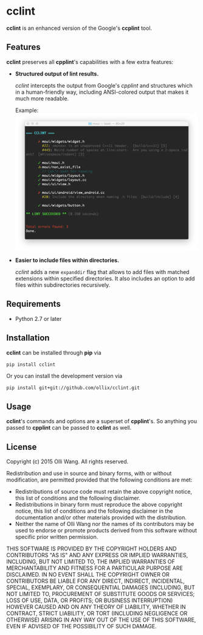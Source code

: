 # cclint

__cclint__ is an enhanced version of the Google's __ccplint__ tool.

## Features

__cclint__ preserves all __cpplint__'s capabilities with a few extra features:

*  **Structured output of lint results.**

    _cclint_ intercepts the output from Google's _cpplint_ and structures
    which in a human-friendly way, including ANSI-colored output that makes it
    much more readable.

    Example: ![pretty output](examples/screenshot.png)

* **Easier to include files within directories.**

    _cclint_ adds a new `expanddir` flag that allows to add files with matched
    extensions within specified directories. It also includes an option to add
    files within subdirectories recursively.

## Requirements

* Python 2.7 or later

## Installation

__cclint__ can be installed through __pip__ via

```base
pip install cclint
```

Or you can install the development version via

```bash
pip install git+git://github.com/ollix/cclint.git
```

## Usage

__cclint__'s commands and options are a superset of __cpplint__'s. So anything
you passed to __cpplint__ can be passed to  __cclint__ as well.

## License

Copyright (c) 2015 Olli Wang. All rights reserved.

Redistribution and use in source and binary forms, with or without
modification, are permitted provided that the following conditions are
met:

   * Redistributions of source code must retain the above copyright
notice, this list of conditions and the following disclaimer.
   * Redistributions in binary form must reproduce the above
copyright notice, this list of conditions and the following disclaimer
in the documentation and/or other materials provided with the
distribution.
   * Neither the name of Olli Wang nor the names of its
contributors may be used to endorse or promote products derived from
this software without specific prior written permission.

THIS SOFTWARE IS PROVIDED BY THE COPYRIGHT HOLDERS AND CONTRIBUTORS
"AS IS" AND ANY EXPRESS OR IMPLIED WARRANTIES, INCLUDING, BUT NOT
LIMITED TO, THE IMPLIED WARRANTIES OF MERCHANTABILITY AND FITNESS FOR
A PARTICULAR PURPOSE ARE DISCLAIMED. IN NO EVENT SHALL THE COPYRIGHT
OWNER OR CONTRIBUTORS BE LIABLE FOR ANY DIRECT, INDIRECT, INCIDENTAL,
SPECIAL, EXEMPLARY, OR CONSEQUENTIAL DAMAGES (INCLUDING, BUT NOT
LIMITED TO, PROCUREMENT OF SUBSTITUTE GOODS OR SERVICES; LOSS OF USE,
DATA, OR PROFITS; OR BUSINESS INTERRUPTION) HOWEVER CAUSED AND ON ANY
THEORY OF LIABILITY, WHETHER IN CONTRACT, STRICT LIABILITY, OR TORT
(INCLUDING NEGLIGENCE OR OTHERWISE) ARISING IN ANY WAY OUT OF THE USE
OF THIS SOFTWARE, EVEN IF ADVISED OF THE POSSIBILITY OF SUCH DAMAGE.
